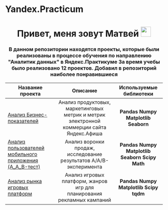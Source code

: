 # Yandex.Practicum
<h1 align="center">Привет, меня зовут Матвей
<img src="https://github.com/blackcater/blackcater/raw/main/images/Hi.gif" height="32"/></h1>
<h3 align="center">В данном репозитории находятся проекты, которые были реализованы в процессе обучения по направлению "Аналитик данных" в Яндекс.Практикуме За время учебы было реализовано 12 проектов. Добавил в репозиторий наиболее понравившиеся</h3>

| Название проекта | Описание | Используемые библиотеки |  
|------------------|:--------:|:------------------------:|  
| [Анализ Бизнес-показателей](https://github.com/Matveycho/Yandex.Practicum/tree/main/%D0%90%D0%BD%D0%B0%D0%BB%D0%B8%D0%B7%20%D0%B1%D0%B8%D0%B7%D0%BD%D0%B5%D1%81-%D0%BF%D0%BE%D0%BA%D0%B0%D0%B7%D0%B0%D1%82%D0%B5%D0%BB%D0%B5%D0%B9) | Анализ продуктовых, маркетинговых метрик и метрик электронной коммерции сайта Яндекс.Афиша | **Pandas** **Numpy** **Matplotlib** **Seaborn**|
| [Анализ пользователей мобильного приложения (A_A_B-тест)](https://github.com/Matveycho/Yandex.Practicum/tree/main/Анализ%20пользователей%20мобильного%20приложения%20(A_A_B-тест))| Анализ воронки продаж, исследование результатов A/A/B-эксперимента|  **Pandas** **Numpy** **Matplotlib** **Seaborn** **Scipy** **Math** |
| [Анализ рынка игровых платформ](https://github.com/Matveycho/Yandex.Practicum/tree/main/Анализ%20рынка%20игровых%20платформ)| Анализ игровых платформ, жанров игр для планирования рекламных кампаний | **Pandas** **Numpy** **Matplotlib** **Scipy** **tqdm** |
